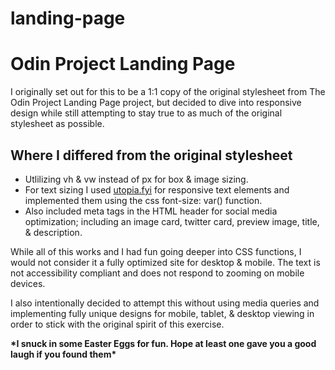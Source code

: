 # landing-page
<h1>Odin Project Landing Page</h1>

I originally set out for this to be a 1:1 copy of the original stylesheet from The Odin Project Landing Page project, but decided to dive into responsive design while still attempting to stay true to as much of the original stylesheet as possible.

<h2>Where I differed from the original stylesheet</h2>
<ul>
    <li>Utlilizing vh & vw instead of px for box & image sizing.</li>
    <li>For text sizing I used <a href="https://utopia.fyi/" target="_blank" rel="noopener noreferrer">utopia.fyi</a> for responsive text elements and implemented them using the css font-size: var() function.</li>
    <li>Also included meta tags in the HTML header for social media optimization; including an image card, twitter card, preview image, title, & description.</li>
</ul>
<p>While all of this works and I had fun going deeper into CSS functions, I would not consider it a fully optimized site for desktop & mobile. The text is not accessibility compliant and does not respond to zooming on mobile devices.</p>
<p>I also intentionally decided to attempt this without using media queries and implementing fully unique designs for mobile, tablet, & desktop viewing in order to stick with the original spirit of this exercise.</p>
<strong>*I snuck in some Easter Eggs for fun. Hope at least one gave you a good laugh if you found them*</strong>